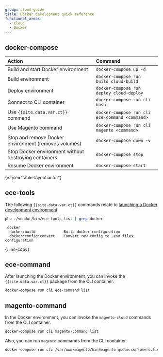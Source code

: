 ```yaml
---
group: cloud-guide
title: Docker development quick reference
functional_areas:
  - Cloud
  - Docker
---
```


## docker-compose

Action | Command
:----- | :------
Build and start Docker environment | `docker-compose up -d`
Build environment | `docker-compose run build cloud-build`
Deploy environment | `docker-compose run deploy cloud-deploy`
Connect to CLI container | `docker-compose run cli bash`
Use `{{site.data.var.ct}}` command | `docker-compose run cli ece-command <command>`
Use Magento command | `docker-compose run cli magento <command>`
Stop and remove Docker environment (removes volumes) | `docker-compose down -v`
Stop Docker environment without destroying containers | `docker-compose stop`
Resume Docker environment | `docker-compose start`
{:style="table-layout:auto;"}

## ece-tools

The following `{{site.data.var.ct}}` commands relate to [launching a Docker development environment]({{page.baseurl}}/cloud/docker/docker-config.html).

```bash
php ./vendor/bin/ece-tools list | grep docker
```

```terminal
 docker
  docker:build             Build docker configuration
  docker:config:convert    Convert raw config to .env files configuration
```
{: .no-copy}

## ece-command

After launching the Docker environment, you can invoke the `{{site.data.var.ct}}` package from the CLI container.

```bash
docker-compose run cli ece-command list
```

## magento-command

In the Docker environment, you can invoke the `magento-cloud` commands from the CLI container.

```bash
docker-compose run cli magento-command list
```

Also, you can run `magento` commands from the CLI container.

```bash
docker-compose run cli /var/www/magento/bin/magento queue:consumers:list
```